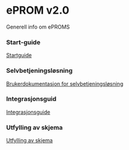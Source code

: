 # ePROM v2.0

Generell info om ePROMS

### Start-guide
[Startguide](Startguide)


### Selvbetjeningsløsning
[Brukerdokumentasjon for selvbetjeningsløsning](Brukerdokumentasjon%20for%20selvbetjeningsl%C3%B8sning)

### Integrasjonsguid
[Integrasjonsguide](Integrasjonsguide)

### Utfylling av skjema
[Utfylling av skjema](Utfylling%20av%20skjema)
